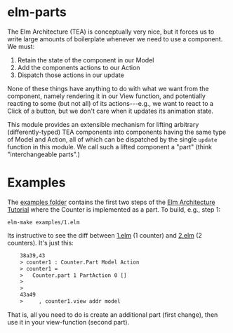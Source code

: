# elm-parts

The Elm Architecture (TEA) is conceptually very nice, but it forces us to write
large amounts of boilerplate whenever we need to use a component.  We must:

  1. Retain the state of the component in our Model 
  2. Add the components actions to our Action 
  3. Dispatch those actions in our update

None of these things have anything to do with what we want from the component, 
namely rendering it in our View function, and potentially reacting to some 
(but not all) of its actions---e.g., we want to react to a Click of a button, 
but we don't care when it updates its animation state. 

This module provides an extensible mechanism for lifting arbitrary
(differently-typed) TEA components into components having the same type of Model
and Action, all of which can be dispatched by the single `update` function in
this module. We call such a lifted component a "part" (think "interchangeable
parts".)

# Examples

The 
[examples folder](https://github.com/debois/elm-parts/tree/master/examples)
contains the first two steps of the 
[Elm Architecture Tutorial](https://github.com/evancz/elm-architecture-tutorial)
where the Counter is implemented as a part. To build, e.g., step 1:

    elm-make examples/1.elm

Its instructive to see the diff between 
[1.elm](https://github.com/debois/elm-parts/blob/master/examples/1.elm) (1 counter)
and
[2.elm](https://github.com/debois/elm-parts/blob/master/examples/2.elm) (2 counters). It's just this: 
```Diff    
    38a39,43
    > counter1 : Counter.Part Model Action
    > counter1 =
    >   Counter.part 1 PartAction 0 [] 
    > 
    > 
    43a49
    >     , counter1.view addr model
```

That is, all you need to do is create an additional part (first change), then use
it in your view-function (second part). 
